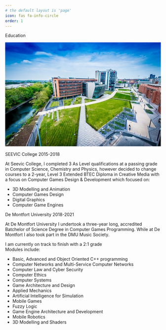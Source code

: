 ```yaml
---
# the default layout is 'page'
icon: fas fa-info-circle
order: 1
---
```


Education

![A picture containing green Description automatically generated](/assets/education/0da3f34ea0e67a2af71865fc2b07f1b9.jpeg)

SEEVIC College 2015-2018

At Seevic College, I completed 3 As Level qualifications at a passing grade in Computer Science, Chemistry and Physics, however decided to change courses to a 2-year, Level 3 Extended BTEC Diploma in Creative Media with a focus on Computer Games Design & Development which focused on:

-   3D Modelling and Animation
-   Computer Games Design
-   Digital Graphics
-   Computer Game Engines

De Montfort University 2018-2021

At De Montfort University I undertook a three-year long, accredited Batchelor of Science Degree in Computer Games Programming. While at De Montfort I also took part in the DMU Music Society.

I am currently on track to finish with a 2:1 grade  
Modules include:

-   Basic, Advanced and Object Oriented C++ programming
-   Computer Networks and Multi-Service Computer Networks
-   Computer Law and Cyber Security
-   Computer Ethics
-   Computer Systems
-   Game Architecture and Design
-   Applied Mechanics
-   Artificial Intelligence for Simulation
-   Mobile Games
-   Fuzzy Logic
-   Game Engine Architecture and Development
-   Mobile Robotics
-   3D Modelling and Shaders
